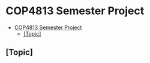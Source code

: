 # COP4813 Semester Project 

- [COP4813 Semester Project](#cop4813-semester-project)
  - [\[Topic\]](#topic)


## [Topic]

